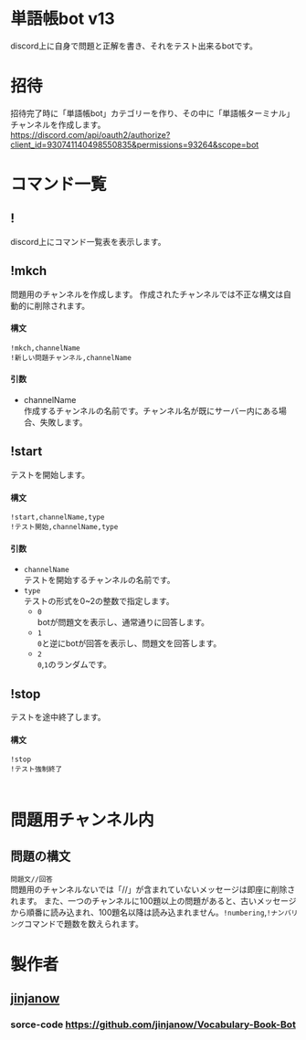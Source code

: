 # 単語帳bot v13
discord上に自身で問題と正解を書き、それをテスト出来るbotです。
  
# 招待  
招待完了時に「単語帳bot」カテゴリーを作り、その中に「単語帳ターミナル」チャンネルを作成します。  
https://discord.com/api/oauth2/authorize?client_id=930741140498550835&permissions=93264&scope=bot  
  
# コマンド一覧
##  !  
discord上にコマンド一覧表を表示します。  

## !mkch
問題用のチャンネルを作成します。
作成されたチャンネルでは不正な構文は自動的に削除されます。
#### 構文
`!mkch,channelName`  
`!新しい問題チャンネル,channelName`  
#### 引数
* channelName  
作成するチャンネルの名前です。チャンネル名が既にサーバー内にある場合、失敗します。


## !start
テストを開始します。
#### 構文
  `!start,channelName,type`  
  `!テスト開始,channelName,type`  
#### 引数
* `channelName`  
    テストを開始するチャンネルの名前です。  
* `type`  
   テストの形式を0~2の整数で指定します。  
    * `0`  
    botが問題文を表示し、通常通りに回答します。  
    * `1`  
    `0`と逆にbotが回答を表示し、問題文を回答します。  
    * `2`  
      `0`,`1`のランダムです。  
## !stop  
テストを途中終了します。　  
#### 構文  
`!stop`  
`!テスト強制終了`  
　　









# 問題用チャンネル内
## 問題の構文  
`問題文//回答`  
問題用のチャンネルないでは「//」が含まれていないメッセージは即座に削除されます。
また、一つのチャンネルに100題以上の問題があると、古いメッセージから順番に読み込まれ、100題名以降は読み込まれません。`!numbering`,`!ナンバリング`コマンドで題数を数えられます。

# 製作者  
## [jinjanow](https://github.com/jinjanow)
### 
### sorce-code https://github.com/jinjanow/Vocabulary-Book-Bot